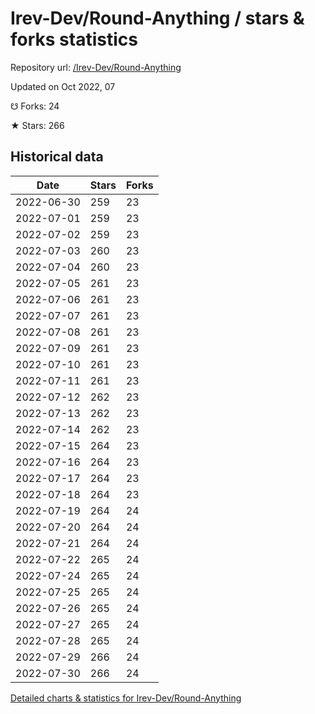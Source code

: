 # Irev-Dev/Round-Anything / stars & forks statistics

Repository url: [/Irev-Dev/Round-Anything](https://github.com/Irev-Dev/Round-Anything)

Updated on Oct 2022, 07

☋ Forks: 24

★ Stars: 266

## Historical data
| Date | Stars | Forks |
|------|-------|-------|
| 2022-06-30 | 259 | 23 | 
| 2022-07-01 | 259 | 23 | 
| 2022-07-02 | 259 | 23 | 
| 2022-07-03 | 260 | 23 | 
| 2022-07-04 | 260 | 23 | 
| 2022-07-05 | 261 | 23 | 
| 2022-07-06 | 261 | 23 | 
| 2022-07-07 | 261 | 23 | 
| 2022-07-08 | 261 | 23 | 
| 2022-07-09 | 261 | 23 | 
| 2022-07-10 | 261 | 23 | 
| 2022-07-11 | 261 | 23 | 
| 2022-07-12 | 262 | 23 | 
| 2022-07-13 | 262 | 23 | 
| 2022-07-14 | 262 | 23 | 
| 2022-07-15 | 264 | 23 | 
| 2022-07-16 | 264 | 23 | 
| 2022-07-17 | 264 | 23 | 
| 2022-07-18 | 264 | 23 | 
| 2022-07-19 | 264 | 24 | 
| 2022-07-20 | 264 | 24 | 
| 2022-07-21 | 264 | 24 | 
| 2022-07-22 | 265 | 24 | 
| 2022-07-24 | 265 | 24 | 
| 2022-07-25 | 265 | 24 | 
| 2022-07-26 | 265 | 24 | 
| 2022-07-27 | 265 | 24 | 
| 2022-07-28 | 265 | 24 | 
| 2022-07-29 | 266 | 24 | 
| 2022-07-30 | 266 | 24 | 


[Detailed charts & statistics for Irev-Dev/Round-Anything](https://reviewgithub.com/rep/Irev-Dev/Round-Anything)
